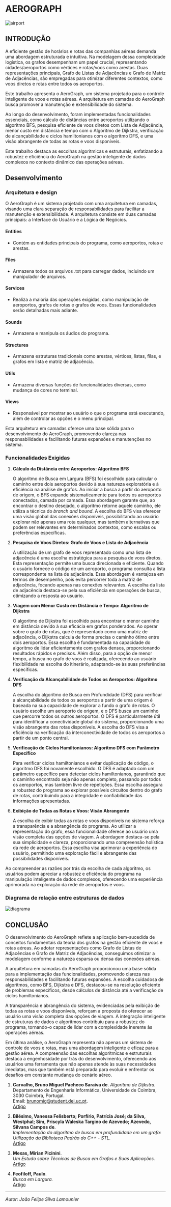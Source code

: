 
# AEROGRAPH
![airport](documentation/mapaRotas.png)

## INTRODUÇÃO
A eficiente gestão de horários e rotas das companhias aéreas demanda uma abordagem estruturada e intuitiva. Na modelagem dessa complexidade logística, os grafos desempenham um papel crucial, representando cidades/aeroportos como vértices e rotas/voos como arestas. Duas representações principais, Grafo de Listas de Adjacências e Grafo de Matriz de Adjacências, são empregadas para otimizar diferentes contextos, como voos diretos e rotas entre todos os aeroportos.

Este trabalho apresenta o AeroGraph, um sistema projetado para o controle inteligente de voos e rotas aéreas. A arquitetura em camadas do AeroGraph busca promover a manutenção e extensibilidade do sistema.

Ao longo do desenvolvimento, foram implementadas funcionalidades essenciais, como cálculo de distâncias entre aeroportos utilizando o algoritmo BFS, pesquisa eficiente de voos diretos com Lista de Adjacência, menor custo em distância e tempo com o Algoritmo de Dijkstra, verificação de alcançabilidade e ciclos hamiltonianos com o algoritmo DFS, e uma visão abrangente de todas as rotas e voos disponíveis.

Este trabalho destaca as escolhas algorítmicas e estruturais, enfatizando a robustez e eficiência do AeroGraph na gestão inteligente de dados complexos no contexto dinâmico das operações aéreas.
## Desenvolvimento
### Arquitetura e design

O AeroGraph é um sistema projetado com uma arquitetura em camadas, visando uma clara separação de responsabilidades para facilitar a manutenção e extensibilidade. A arquitetura consiste em duas camadas principais: a Interface do Usuário e a Lógica de Negócios.


#### Entities
- Contém as entidades principais do programa, como aeroportos, rotas e arestas.

#### Files
- Armazena todos os arquivos .txt para carregar dados, incluindo um manipulador de arquivos.

#### Services
- Realiza a maioria das operações exigidas, como manipulação de aeroportos, grafos de rotas e grafos de voos. Essas funcionalidades serão detalhadas mais adiante.

#### Sounds
- Armazena e manipula os áudios do programa.

#### Structures
- Armazena estruturas tradicionais como arestas, vértices, listas, filas, e grafos em lista e matriz de adjacência.

#### Utils
- Armazena diversas funções de funcionalidades diversas, como mudança de cores no terminal.

#### Views
- Responsável por mostrar ao usuário o que o programa está executando, além de controlar as opções e o menu principal.


Esta arquitetura em camadas oferece uma base sólida para o desenvolvimento do AeroGraph, promovendo clareza nas responsabilidades e facilitando futuras expansões e manutenções no sistema.

### Funcionalidades Exigidas

1. **Cálculo da Distância entre Aeroportos: Algoritmo BFS**

   O algoritmo de Busca em Largura (BFS) foi escolhido para calcular o caminho entre dois aeroportos devido à sua natureza exploratória e à eficiência na análise de grafos. Ao iniciar a busca a partir do aeroporto de origem, o BFS expande sistematicamente para todos os aeroportos conectados, camada por camada. Essa abordagem garante que, ao encontrar o destino desejado, o algoritmo retorne aquele caminho, ele utiliza a técnica do _branch and bound_. A escolha do BFS visa oferecer uma visão global das conexões disponíveis, possibilitando ao usuário explorar não apenas uma rota qualquer, mas também alternativas que podem ser relevantes em determinados contextos, como escalas ou preferências específicas.


2. **Pesquisa de Voos Diretos: Grafo de Voos e Lista de Adjacência**

   A utilização de um grafo de voos representado como uma lista de adjacência é uma escolha estratégica para a pesquisa de voos diretos. Esta representação permite uma busca direcionada e eficiente. Quando o usuário fornece o código de um aeroporto, o programa consulta a lista correspondente na lista de adjacência. Essa abordagem é vantajosa em termos de desempenho, pois evita percorrer toda a matriz de adjacência, focando apenas nas conexões relevantes. A escolha da lista de adjacência destaca-se pela sua eficiência em operações de busca, otimizando a resposta ao usuário.


3. **Viagem com Menor Custo em Distância e Tempo: Algoritmo de Dijkstra**

   O algoritmo de Dijkstra foi escolhido para encontrar o menor caminho em distância devido à sua eficácia em grafos ponderados. Ao operar sobre o grafo de rotas, que é representado como uma matriz de adjacência, o Dijkstra calcula de forma precisa o caminho ótimo entre dois aeroportos. Essa escolha é fundamentada na capacidade do algoritmo de lidar eficientemente com grafos densos, proporcionando resultados rápidos e precisos. Além disso, para a opção de menor tempo, a busca no grafo de voos é realizada, oferecendo ao usuário flexibilidade na escolha do itinerário, adaptando-se às suas preferências específicas.


4. **Verificação da Alcançabilidade de Todos os Aeroportos: Algoritmo DFS**

   A escolha do algoritmo de Busca em Profundidade (DFS) para verificar a alcançabilidade de todos os aeroportos a partir de uma origem é baseada na sua capacidade de explorar a fundo o grafo de rotas. O usuário escolhe um aeroporto de origem, e o DFS busca um caminho que percorre todos os outros aeroportos. O DFS é particularmente útil para identificar a conectividade global do sistema, proporcionando uma visão abrangente das rotas disponíveis. A escolha do DFS visa a eficiência na verificação da interconectividade de todos os aeroportos a partir de um ponto central.


5. **Verificação de Ciclos Hamiltonianos: Algoritmo DFS com Parâmetro Específico**

   Para verificar ciclos hamiltonianos e evitar duplicação de código, o algoritmo DFS foi novamente escolhido. O DFS é adaptado com um parâmetro específico para detectar ciclos hamiltonianos, garantindo que o caminho encontrado seja não apenas completo, passando por todos os aeroportos, mas também livre de repetições. Essa escolha assegura a robustez do programa ao explorar possíveis circuitos dentro do grafo de rotas, contribuindo para a integridade e confiabilidade das informações apresentadas.


6. **Exibição de Todas as Rotas e Voos: Visão Abrangente**

   A escolha de exibir todas as rotas e voos disponíveis no sistema reforça a transparência e a abrangência do programa. Ao utilizar a representação do grafo, essa funcionalidade oferece ao usuário uma visão completa das opções de viagem. A abordagem destaca-se pela sua simplicidade e clareza, proporcionando uma compreensão holística da rede de aeroportos. Essa escolha visa aprimorar a experiência do usuário, permitindo uma exploração fácil e abrangente das possibilidades disponíveis.


Ao compreender as razões por trás da escolha de cada algoritmo, os usuários podem apreciar a robustez e eficiência do programa na manipulação inteligente de dados complexos, oferecendo uma experiência aprimorada na exploração da rede de aeroportos e voos.


### Diagrama de relação entre estruturas de dados
![diagrama](documentation/diagrama.png)

## CONCLUSÃO
O desenvolvimento do AeroGraph reflete a aplicação bem-sucedida de conceitos fundamentais da teoria dos grafos na gestão eficiente de voos e rotas aéreas. Ao adotar representações como Grafo de Listas de Adjacências e Grafo de Matriz de Adjacências, conseguimos otimizar a modelagem conforme a natureza esparsa ou densa das conexões aéreas.

A arquitetura em camadas do AeroGraph proporcionou uma base sólida para a implementação das funcionalidades, promovendo clareza nas responsabilidades e facilitando futuras expansões. A escolha cuidadosa de algoritmos, como BFS, Dijkstra e DFS, destacou-se na resolução eficiente de problemas específicos, desde cálculos de distância até a verificação de ciclos hamiltonianos.

A transparência e abrangência do sistema, evidenciadas pela exibição de todas as rotas e voos disponíveis, reforçam a proposta de oferecer ao usuário uma visão completa das opções de viagem. A integração inteligente de estruturas de dados e algoritmos contribuiu para a robustez do programa, tornando-o capaz de lidar com a complexidade inerente às operações aéreas.

Em última análise, o AeroGraph representa não apenas um sistema de controle de voos e rotas, mas uma abordagem inteligente e eficaz para a gestão aérea. A compreensão das escolhas algorítmicas e estruturais destaca a engenhosidade por trás do desenvolvimento, oferecendo aos usuários uma ferramenta que não apenas atende às suas necessidades imediatas, mas que também está preparada para evoluir e enfrentar os desafios em constante mudança do cenário aéreo.

1. **Carvalho, Bruno Miguel Pacheco Saraiva de**. *Algoritmo de Dijkstra.*  
   Departamento de Engenharia Informática, Universidade de Coimbra, 3030 Coimbra, Portugal.  
   Email: brunomig@student.dei.uc.pt.  
   [Artigo](https://student.dei.uc.pt/~brunomig/cp/Artigo.pdf)

2. **Bilésimo, Vanessa Felisberto; Porfírio, Patrícia José; da Silva, Westphal; Sim, Priscyla Waleska Targino de Azevedo; Azevedo, Silvana Campos de**.  
   *Implementação do algoritmo de busca em profundidade em um grafo: Utilização da Biblioteca Padrão do C++ - STL.*  
   [Artigo](https://www.periodicos.unesc.net/ojs/index.php/sulcomp/article/view/910)

3. **Mexas, Mirian Picinini**.  
   *Um Estudo sobre Técnicas de Busca em Grafos e Suas Aplicações.*  
   [Artigo](https://www.pesc.coppe.ufrj.br/uploadfile/1368208720.pdf)

4. **Feofiloff, Paulo**.  
   *Busca em Largura.*  
   [Artigo](https://www.ime.usp.br/~pf/algoritmos_para_grafos/aulas/bfs.html)

---

*Autor: João Felipe Silva Lamounier*

